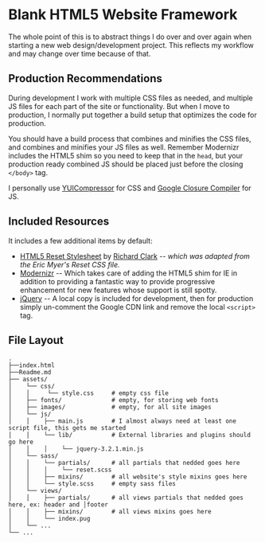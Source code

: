 # Blank HTML5 Website Framework

The whole point of this is to abstract things I do over and over again when starting a new web design/development project. This reflects my workflow and may change over time because of that. 

## Production Recommendations

During development I work with multiple CSS files as needed, and multiple JS files for each part of the site or functionality. But when I move to production, I normally put together a build setup that optimizes the code for production.

You should have a build process that combines and minifies the CSS files, and combines and minifies your JS files as well. Remember Modernizr includes the HTML5 shim so you need to keep that in the `head`, but your production ready combined JS should be placed just before the closing `</body>` tag. 

I personally use [YUICompressor](http://developer.yahoo.com/yui/compressor/) for CSS and [Google Closure Compiler](http://code.google.com/closure/compiler/) for JS.

## Included Resources

It includes a few additional items by default:

* [HTML5 Reset Stylesheet](http://html5doctor.com/html-5-reset-stylesheet/) by [Richard Clark](http://richclarkdesign.com/) -- *which was adapted from the Eric Myer's Reset CSS file.*
* [Modernizr](http://modernizr.com) -- Which takes care of adding the HTML5 shim for IE in addition to providing a fantastic way to provide progressive enhancement for new features whose support is still spotty. 
* [jQuery](http://jquery.com) -- A local copy is included for development, then for production simply un-comment the Google CDN link and remove the local `<script>` tag.
  
## File Layout

    .
    ├──index.html
    ├──Readme.md  
    ├── assets/                   
    │    └── css/  
    │    │     └── style.css     # empty css file
    │    ├── fonts/              # empty, for storing web fonts
    │    ├── images/             # empty, for all site images
    │    └── js/
    │    │    ├── main.js        # I almost always need at least one script file, this gets me started
    │    │    └── lib/           # External libraries and plugins should go here
    │    │    │    └── jquery-3.2.1.min.js
    │    └── sass/
    │    │    └── partials/      # all partials that nedded goes here
    │    │    │    └── reset.scss
    │    │    ├── mixins/        # all website's style mixins goes here
    │    │    └── style.scss     # empty sass files
    │    └── views/
    │    │    ├── partials/      # all views partials that nedded goes here, ex: header and │footer
    │    │    ├── mixins/        # all views mixins goes here
    │    │    └── index.pug
    │    └── ...
    └── ...